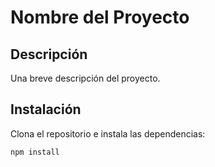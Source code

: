 # Nombre del Proyecto

## Descripción

Una breve descripción del proyecto.

## Instalación

Clona el repositorio e instala las dependencias:

```bash
npm install
